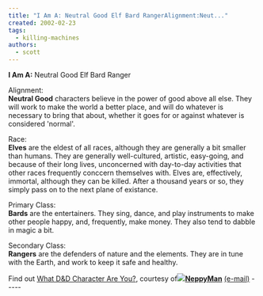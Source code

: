 ```yaml
---
title: "I Am A: Neutral Good Elf Bard RangerAlignment:Neut..."
created: 2002-02-23
tags: 
  - killing-machines
authors: 
  - scott
---
```


**I Am A:** Neutral Good Elf Bard Ranger  
  
  
Alignment:  
**Neutral Good** characters believe in the power of good above all else. They will work to make the world a better place, and will do whatever is necessary to bring that about, whether it goes for or against whatever is considered 'normal'.  
  
  
Race:  
**Elves** are the eldest of all races, although they are generally a bit smaller than humans. They are generally well-cultured, artistic, easy-going, and because of their long lives, unconcerned with day-to-day activities that other races frequently conccern themselves with. Elves are, effectively, immortal, although they can be killed. After a thousand years or so, they simply pass on to the next plane of existance.  
  
  
Primary Class:  
**Bards** are the entertainers. They sing, dance, and play instruments to make other people happy, and, frequently, make money. They also tend to dabble in magic a bit.  
  
  
Secondary Class:  
**Rangers** are the defenders of nature and the elements. They are in tune with the Earth, and work to keep it safe and healthy.  
  
  
Find out [What D&D Character Are You?](http://www.students.uiuc.edu/~ellingwd/dndwho/index.html), courtesy of[![](http://img.livejournal.com/userinfo.gif)](http://www.livejournal.com/userinfo.bml?user=neppyman)**[NeppyMan](http://www.livejournal.com/users/neppyman/)** [(e-mail)](mailto:ellingwd@uiuc.edu) -----
